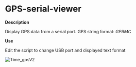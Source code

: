 # GPS-serial-viewer
**Description**

Display GPS data from a serial port. GPS string format: *GPRMC*

**Use**

Edit the script to change USB port and displayed text format


![Time_gpsV2](https://user-images.githubusercontent.com/89260258/130270811-ef40e60f-7936-4cb2-b336-da8f07850f3f.PNG)
